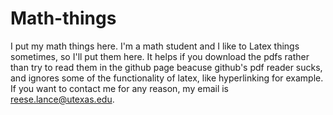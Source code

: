 # Math-things
I put my math things here.
I'm a math student and I like to Latex things sometimes, so I'll put them here. It helps if you 
download the pdfs rather than try to read them in the github page beacuse github's pdf reader sucks,
and ignores some of the functionality of latex, like hyperlinking for example. 
If you want to contact me for any reason, my email is reese.lance@utexas.edu. 
